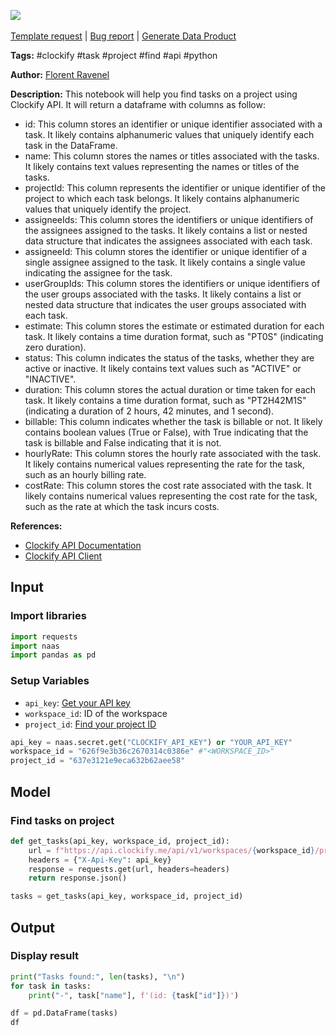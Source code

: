 <a href="https://app.naas.ai/user-redirect/naas/downloader?url=https://raw.githubusercontent.com/jupyter-naas/awesome-notebooks/master/Clockify/Clockify_Find_tasks_on_project.ipynb" target="_parent"><img src="https://naasai-public.s3.eu-west-3.amazonaws.com/Open_in_Naas_Lab.svg"/></a><br><br><a href="https://github.com/jupyter-naas/awesome-notebooks/issues/new?assignees=&labels=&template=template-request.md&title=Tool+-+Action+of+the+notebook+">Template request</a> | <a href="https://github.com/jupyter-naas/awesome-notebooks/issues/new?assignees=&labels=bug&template=bug_report.md&title=Clockify+-+Find+tasks+on+project:+Error+short+description">Bug report</a> | <a href="https://app.naas.ai/user-redirect/naas/downloader?url=https://raw.githubusercontent.com/jupyter-naas/awesome-notebooks/master/Naas/Naas_Start_data_product.ipynb" target="_parent">Generate Data Product</a>

**Tags:** #clockify #task #project #find #api #python

**Author:** [Florent Ravenel](https://www.linkedin.com/in/florent-ravenel/)

**Description:** This notebook will help you find tasks on a project using Clockify API. It will return a dataframe with columns as follow:
- id: This column stores an identifier or unique identifier associated with a task. It likely contains alphanumeric values that uniquely identify each task in the DataFrame.
- name: This column stores the names or titles associated with the tasks. It likely contains text values representing the names or titles of the tasks.
- projectId: This column represents the identifier or unique identifier of the project to which each task belongs. It likely contains alphanumeric values that uniquely identify the project.
- assigneeIds: This column stores the identifiers or unique identifiers of the assignees assigned to the tasks. It likely contains a list or nested data structure that indicates the assignees associated with each task.
- assigneeId: This column stores the identifier or unique identifier of a single assignee assigned to the task. It likely contains a single value indicating the assignee for the task.
- userGroupIds: This column stores the identifiers or unique identifiers of the user groups associated with the tasks. It likely contains a list or nested data structure that indicates the user groups associated with each task.
- estimate: This column stores the estimate or estimated duration for each task. It likely contains a time duration format, such as "PT0S" (indicating zero duration).
- status: This column indicates the status of the tasks, whether they are active or inactive. It likely contains text values such as "ACTIVE" or "INACTIVE".
- duration: This column stores the actual duration or time taken for each task. It likely contains a time duration format, such as "PT2H42M1S" (indicating a duration of 2 hours, 42 minutes, and 1 second).
- billable: This column indicates whether the task is billable or not. It likely contains boolean values (True or False), with True indicating that the task is billable and False indicating that it is not.
- hourlyRate: This column stores the hourly rate associated with the task. It likely contains numerical values representing the rate for the task, such as an hourly billing rate.
- costRate: This column stores the cost rate associated with the task. It likely contains numerical values representing the cost rate for the task, such as the rate at which the task incurs costs.

**References:**
- [Clockify API Documentation](https://docs.clockify.me/#tag/Task/operation/getTasks)
- [Clockify API Client](https://github.com/tomasbasham/clockify-api)

## Input

### Import libraries


```python
import requests
import naas
import pandas as pd
```

### Setup Variables
- `api_key`: [Get your API key](https://clockify.me/user/settings)
- `workspace_id`: ID of the workspace
- `project_id`: [Find your project ID](https://clockify.me/developers-api#operation/getProjects)


```python
api_key = naas.secret.get("CLOCKIFY_API_KEY") or "YOUR_API_KEY"
workspace_id = "626f9e3b36c2670314c0386e" #"<WORKSPACE_ID>"
project_id = "637e3121e9eca632b62aee58"
```

## Model

### Find tasks on project


```python
def get_tasks(api_key, workspace_id, project_id):
    url = f"https://api.clockify.me/api/v1/workspaces/{workspace_id}/projects/{project_id}/tasks"
    headers = {"X-Api-Key": api_key}
    response = requests.get(url, headers=headers)
    return response.json()

tasks = get_tasks(api_key, workspace_id, project_id)
```

## Output

### Display result


```python
print("Tasks found:", len(tasks), "\n")
for task in tasks:
    print("-", task["name"], f'(id: {task["id"]})')

df = pd.DataFrame(tasks)
df
```

 
